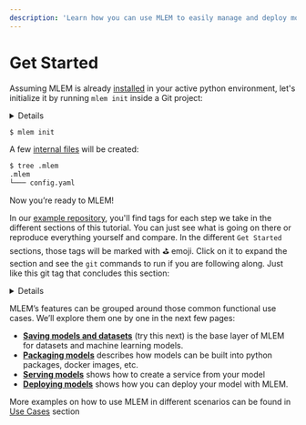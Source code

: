 ```yaml
---
description: 'Learn how you can use MLEM to easily manage and deploy models'
---
```


# Get Started

Assuming MLEM is already [installed](/doc/install) in your active python environment, let's initialize it by
running `mlem init` inside a Git project:

<details>

### ⚙️ Expand for setup instructions

If you want to follow along with this tutorial and try MLEM first-hand, you can fork our 
[example repo](https://github.com/iterative/example-mlem-get-started) as a playground for running MLEM commands. 

Its `main` branch contains everything we'll be using (assuming MLEM is already installed). 
 
To prepare your project, you'll need to fork and clone it locally.
Here's how to do that using [github cli](https://cli.github.com/)

```bash
$ gh repo fork https://github.com/iterative/example-mlem-get-started
$ cd example-mlem-get-started
```

We strongly recommend that you to create an isolated virtual environment for this tutorial
and cleanly install all the requirements there.

Install a fresh virtual environment:
```console
$ python3 -m venv .venv
```

Activate your virtual environment:
```console
$ source .venv/bin/activate
```

Finally, Install `mlem` and the project requirements:
```console
$ pip install mlem
$ pip install -r requirements.txt
```

That was pretty straightforward, right?!

</details>

```bash
$ mlem init
```

A few [internal files](/doc/user-guide/project-structure) will be created:


```bash
$ tree .mlem
.mlem
└─── config.yaml
```


Now you’re ready to MLEM!

In our
[example repository](https://github.com/iterative/example-mlem-get-started), you'll
find tags for each step we take in the different sections of this tutorial. You can
just see what is going on there or reproduce everything yourself and compare. In
the different `Get Started` sections, those tags will be marked with ⛳ emoji. 
Click on it to expand the section and see the `git` commands to run if you are following along.
Just like this git tag that concludes this section:

<details>

# ⛳ [MLEM init](https://github.com/iterative/example-mlem-get-started/tree/1-mlem-init)

```bash
$ git add .mlem
$ git status
Changes to be committed:
        new file:   .mlem/config.yaml
        ...
$ git commit -m "Initialize MLEM"
```

To compare your results with the tag you can also run the following 
```bash
$ git diff 1-mlem-init
``` 

The output will be empty if you have the same files staged/committed

</details>

MLEM’s features can be grouped around those common functional use cases. We’ll explore them
one by one in the next few pages:

- **[Saving models and datasets](/doc/get-started/saving-loading)** (try this next) is
  the base layer of MLEM for datasets and machine learning models.
- **[Packaging models](/doc/get-started/packaging)** describes how models can be built
  into python packages, docker images, etc.
- **[Serving models](/doc/get-started/serving)** shows how to create a service from
  your model
- **[Deploying models](/doc/get-started/deploying)** shows how you can deploy your
  model with MLEM.

More examples on how to use MLEM in different scenarios can be found in [Use Cases](/doc/use-cases) section